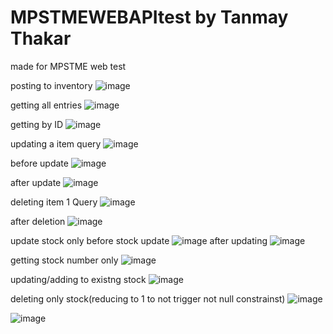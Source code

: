 # MPSTMEWEBAPItest by Tanmay Thakar
made for MPSTME web test 

posting to inventory
  ![image](https://github.com/BaronCandy/MPSTMEWEBAPItest/assets/74207754/f0a0c238-cb0b-44dc-8a60-ea13be9dc0e9)

getting all entries
  ![image](https://github.com/BaronCandy/MPSTMEWEBAPItest/assets/74207754/26f93bf5-2d25-45c4-ae82-bb79b85b8573)

getting by ID
  ![image](https://github.com/BaronCandy/MPSTMEWEBAPItest/assets/74207754/4852a1ad-773f-4970-9ef2-c050a3f44412)

updating a item
  query
  ![image](https://github.com/BaronCandy/MPSTMEWEBAPItest/assets/74207754/0cf52561-3bac-4e78-99bc-0a9b0b070c62)
  
  before update
  ![image](https://github.com/BaronCandy/MPSTMEWEBAPItest/assets/74207754/4852a1ad-773f-4970-9ef2-c050a3f44412)
  
  after update
  ![image](https://github.com/BaronCandy/MPSTMEWEBAPItest/assets/74207754/63d5d49c-1626-4720-9fb0-8d9299eba6d7)

deleting item 1
  Query
  ![image](https://github.com/BaronCandy/MPSTMEWEBAPItest/assets/74207754/c0ce315d-e7fc-4300-80a2-f5a9b503bf7d)
  
  after deletion
  ![image](https://github.com/BaronCandy/MPSTMEWEBAPItest/assets/74207754/f37b4729-2a2f-4c29-9b68-fa13db81a8fc)

  update stock only
    before stock update 
    ![image](https://github.com/BaronCandy/MPSTMEWEBAPItest/assets/74207754/a17b495b-fecd-48bc-832f-9d15fa8a70a9)
    after updating
    ![image](https://github.com/BaronCandy/MPSTMEWEBAPItest/assets/74207754/166a0d8c-e419-4a04-a0ba-ddb7b550adfd)
  
  getting stock number only
  ![image](https://github.com/BaronCandy/MPSTMEWEBAPItest/assets/74207754/9ba3b33f-a89b-4ac1-b873-666b8c8a8954)

  updating/adding to existng stock
  ![image](https://github.com/BaronCandy/MPSTMEWEBAPItest/assets/74207754/3774dd64-5c46-4cc9-b5f7-304b5e0d7dbc)

  deleting only stock(reducing to 1 to not trigger not null constrainst)
  ![image](https://github.com/BaronCandy/MPSTMEWEBAPItest/assets/74207754/35f0d9c1-3835-4b28-8c91-22ee328f095d)

  ![image](https://github.com/BaronCandy/MPSTMEWEBAPItest/assets/74207754/d940b95e-484b-44ca-9796-84593d7cdabc)








  


